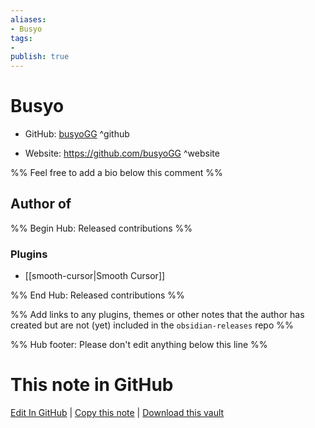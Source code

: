```yaml
---
aliases:
- Busyo
tags:
- 
publish: true
---
```


# Busyo

- GitHub: [busyoGG](https://github.com/busyoGG/) ^github
<!-- - Discord: `@` ^discord-->
- Website: <https://github.com/busyoGG> ^website
<!-- - [[Publish sites|Publish site]]: <https://> ^publish-->

%% Feel free to add a bio below this comment %%


## Author of

%% Begin Hub: Released contributions %%
### Plugins
- [[smooth-cursor|Smooth Cursor]]

%% End Hub: Released contributions %%

%% Add links to any plugins, themes or other notes that the author has created but are not (yet) included in the `obsidian-releases` repo %%

<!--
### Unlisted plugins
-->

<!--
### Others
-->

<!--
## Sponsor this author
-->

<!-- - [[GitHub sponsors]]: [Sponsor @busyoGG on GitHub Sponsors](https://github.com/sponsors/busyoGG) ^github-sponsor-->
<!-- - [[Buy me a coffee]]: <https://> ^buy-me-a-coffee-->
<!-- - [[PayPal]]: <https://> ^paypal-->
<!-- - [[Patreon]]: <https://> ^patreon-->

<!--
## Follow this author
-->

<!-- - [[YouTube Channels|On YouTube]]: <https://> ^youtube-->
<!-- - Twitter: <https://> ^twitter-->
<!-- - ... -->

%% Hub footer: Please don't edit anything below this line %%

# This note in GitHub

<span class="git-footer">[Edit In GitHub](https://github.dev/obsidian-community/obsidian-hub/blob/main/01%20-%20Community/People/busyoGG.md "git-hub-edit-note") | [Copy this note](https://raw.githubusercontent.com/obsidian-community/obsidian-hub/main/01%20-%20Community/People/busyoGG.md "git-hub-copy-note") | [Download this vault](https://github.com/obsidian-community/obsidian-hub/archive/refs/heads/main.zip "git-hub-download-vault") </span>

